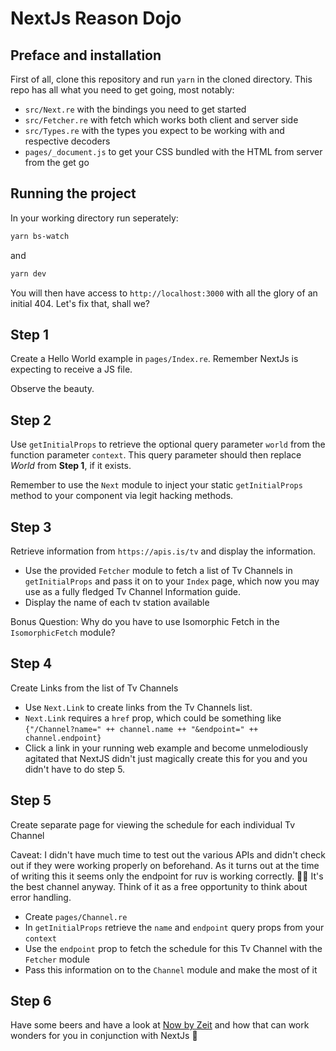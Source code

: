 # NextJs Reason Dojo

## Preface and installation

First of all, clone this repository and run `yarn` in the cloned directory.
This repo has all what you need to get going, most notably:

* `src/Next.re` with the bindings you need to get started
* `src/Fetcher.re` with fetch which works both client and server side
* `src/Types.re` with the types you expect to be working with and respective decoders
* `pages/_document.js` to get your CSS bundled with the HTML from server from the get go

## Running the project

In your working directory run seperately:

```bash
yarn bs-watch
```

and 

```bash
yarn dev
```

You will then have access to `http://localhost:3000` with all the glory of an initial 404. Let's fix that, shall we?

## Step 1

Create a Hello World example in `pages/Index.re`. Remember NextJs is expecting to receive a JS file.

Observe the beauty.

## Step 2

Use `getInitialProps` to retrieve the optional query parameter `world` from the function parameter `context`. This query parameter should then replace _World_ from __Step 1__, if it exists.

Remember to use the `Next` module to inject your static `getInitialProps` method to your component via legit hacking methods.

## Step 3

Retrieve information from `https://apis.is/tv` and display the information.

* Use the provided `Fetcher` module to fetch a list of Tv Channels in `getInitialProps` and pass it on to your `Index` page, which now you may use as a fully fledged Tv Channel Information guide.
* Display the name of each tv station available

Bonus Question: Why do you have to use Isomorphic Fetch in the `IsomorphicFetch` module?

## Step 4

Create Links from the list of Tv Channels

* Use `Next.Link` to create links from the Tv Channels list.
* `Next.Link` requires a `href` prop, which could be something like `{"/Channel?name=" ++ channel.name ++ "&endpoint=" ++ channel.endpoint}`
* Click a link in your running web example and become unmelodiously agitated that NextJS didn't just magically create this for you and you didn't have to do step 5.

## Step 5

Create separate page for viewing the schedule for each individual Tv Channel

Caveat: I didn't have much time to test out the various APIs and didn't check out if they were working properly on beforehand. As it turns out at the time of writing this it seems only the endpoint for ruv is working correctly. 🤦‍♂️ It's the best channel anyway. Think of it as a free opportunity to think about error handling.

* Create `pages/Channel.re`
* In `getInitialProps` retrieve the `name` and `endpoint` query props from your `context`
* Use the `endpoint` prop to fetch the schedule for this Tv Channel with the `Fetcher` module
* Pass this information on to the `Channel` module and make the most of it


## Step 6

Have some beers and have a look at [Now by Zeit](https://now.sh) and how that can work wonders for you in conjunction with NextJs 🍻
